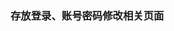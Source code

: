 <!--
 * @Description: 
 * @version: 
 * @Author: lxw
 * @Date: 2019-11-25 14:56:56
 * @LastEditors: lxw
 * @LastEditTime: 2019-11-25 14:57:18
 -->
### 存放登录、账号密码修改相关页面
